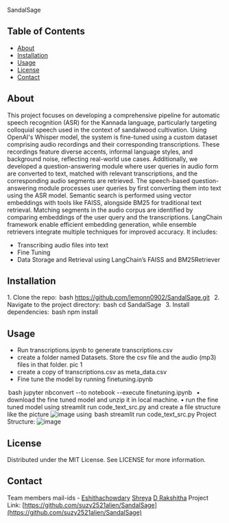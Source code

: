 SandalSage 
## Table of Contents
- [About](#about)
- [Installation](#installation)
- [Usage](#usage)
- [License](#license)
- [Contact](#contact)

## About
 This project focuses on developing a comprehensive pipeline for automatic speech recognition (ASR) for the Kannada language, particularly targeting colloquial speech used in the context of sandalwood cultivation. Using OpenAI's Whisper model, the system is fine-tuned using a custom dataset comprising audio recordings and their corresponding transcriptions. These recordings feature diverse accents, informal language styles, and background noise, reflecting real-world use cases. Additionally, we developed a question-answering module where user queries in audio form are converted to text, matched with relevant transcriptions, and the corresponding audio segments are retrieved. The speech-based question-answering module processes user queries by first converting them into text using the ASR model. Semantic search is performed using vector embeddings with tools like FAISS, alongside BM25 for traditional text retrieval. Matching segments in the audio corpus are identified by comparing embeddings of the user query and the transcriptions. LangChain framework enable efficient embedding generation, while ensemble retrievers integrate multiple techniques for improved accuracy. It includes:
- Transcribing audio files into text
- Fine Tuning
- Data Storage and Retrieval using LangChain’s FAISS and BM25Retriever

## Installation
1.⁠ ⁠Clone the repo:
   ⁠ bash
   https://github.com/lemonn0902/SandalSage.git
    ⁠
2.⁠ ⁠Navigate to the project directory:
   ⁠ bash
   cd SandalSage
    ⁠
3.⁠ ⁠Install dependencies:
   ⁠ bash
   npm install

   

## Usage
- Run transcriptions.ipynb to generate transcriptions.csv
- create a folder named Datasets. Store the csv file and the audio (mp3) files in that folder.
  pic 1
- create a copy of transcriptions.csv as meta_data.csv
- Fine tune the model by running finetuning.ipynb

⁠ bash
jupyter nbconvert --to notebook --execute finetuning.ipynb
 ⁠
•⁠  ⁠download the fine tuned model and unzip it in local machine.
•⁠  ⁠run the fine tuned model using streamlit run code_text_src.py and create a file structure like the picture ![image](https://github.com/user-attachments/assets/719a389d-229a-4c2f-a7e2-10acf2e0f856)
 using
⁠ bash
streamlit run code_text_src.py
Project Structure:
![image](https://github.com/user-attachments/assets/d350ddb0-d987-4a00-a2d4-b082ccee3428)




## License
Distributed under the MIT License. See LICENSE for more information.

## Contact
Team members mail-ids - [Eshithachowdary](mailto:eshithachowdary.cs23@rvce.edu.in)
      [Shreya](mailto:shreyas.cy23@rvce.edu.in)
      [D Rakshitha](mailto:drakshitha.cs23@rvce.edu.in)
Project Link: [https://github.com/suzy2521alien/SandalSage](https://github.com/suzy2521alien/SandalSage)
